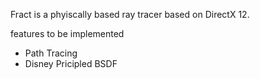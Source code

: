 Fract is a phyiscally based ray tracer based on DirectX 12.

features to be implemented

- Path Tracing
- Disney Pricipled BSDF
